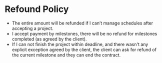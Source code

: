 # Refound Policy

- The entire amount will be refunded if I can’t manage schedules after accepting a project.
- I accept payment by milestones, there will be no refund for milestones completed (as agreed by the client).
- If I can not finish the project within deadline, and there wasn't any explicit exception agreed by the client, the client can ask for refund of the current milestone and they can end the contract.
